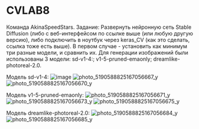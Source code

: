 # CVLAB8
Команда AkinaSpeedStars. Задание: Развернуть нейронную сеть Stable Diffusion (либо с веб-интерфейсом по ссылке выше (или любую другую версию), либо подключить в ноутбук через keras_CV (как это сделать, ссылка тоже есть выше). В первом случае - установить как минимум три разные модели, и сравнить их. 
Для генерации изображений были использованы 3 модели: sd-v1-4:; v1-5-pruned-emaonly; dreamlike-photoreal-2.0.

Модель sd-v1-4:
![image](https://github.com/ki1ax/CVLAB8/assets/104005303/2274b078-8b45-4e0d-b1f8-a97135c03573)
![photo_5190588825167056667_y](https://github.com/ki1ax/CVLAB8/assets/104005303/b06c7c54-1c96-48ad-a423-883015e09977)
![photo_5190588825167056670_y](https://github.com/ki1ax/CVLAB8/assets/104005303/9b4739c1-d97c-4b08-8d08-b53fb7347bc8)

Модель v1-5-pruned-emaonly:
![photo_5190588825167056671_y](https://github.com/ki1ax/CVLAB8/assets/104005303/5d1329e4-4b36-4649-b8bb-c54d7970fe5f)
![photo_5190588825167056673_y](https://github.com/ki1ax/CVLAB8/assets/104005303/0d3a6c67-d2ea-4eec-8c73-dde13c238c62)
![photo_5190588825167056675_y](https://github.com/ki1ax/CVLAB8/assets/104005303/8ce81830-6e87-4841-a4c4-5af2c30cd787)

Модель dreamlike-photoreal-2.0: 
![photo_5190588825167056684_y](https://github.com/ki1ax/CVLAB8/assets/104005303/e20f1481-2601-431c-ab51-52f6b77ab8c7)
![photo_5190588825167056685_y](https://github.com/ki1ax/CVLAB8/assets/104005303/7b8a7933-843c-4c9f-90fe-29ee7757d964)

